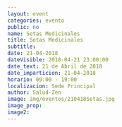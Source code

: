```yaml
---
layout: event
categories: evento
public: no
name: Setas Medicinales
title: Setas Medicinales
subtitle:
date: 21-04-2018
dateVisible: 2018-04-21 23:00:00
date_text: 21 de Abril de 2018
date_imparticion: 21-04-2018
horario: 09:00 - 19:00
localizacion: Sede Principal
author: Salud-Zen
image: img/eventos/210418Setas.jpg
image_prop:
image2:
---
```

